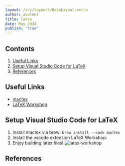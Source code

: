 ```yaml
---
layout: /src/layouts/BaseLayout.astro
author: avolent
title: latex
date: May 2024
publish: "true"
---
```


## Contents

1. [Useful Links](#useful-links)
3. [Setup Visual Studio Code for LaTeX](#setup-visual-studio-code-for-latex)
4. [References](#references)

## Useful Links

- [mactex](https://www.tug.org/mactex/)
- [LaTeX Workshop](https://marketplace.visualstudio.com/items?itemName=James-Yu.latex-workshop)
## Setup Visual Studio Code for LaTeX

1. Install mactex via brew: `brew install --cask mactex`
2. Install the vscode extension LaTeX Workshop.
3. Enjoy building latex files!
   ![latex-workshop](/images/tools/latex/latex-workshop.png)

## References
